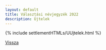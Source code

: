 ```yaml
---
layout: default
title: Választási névjegyzék 2022
description: Újtelek
---
```


{% include settlementHTMLs/UUjtelek.html %}

[Vissza](./)